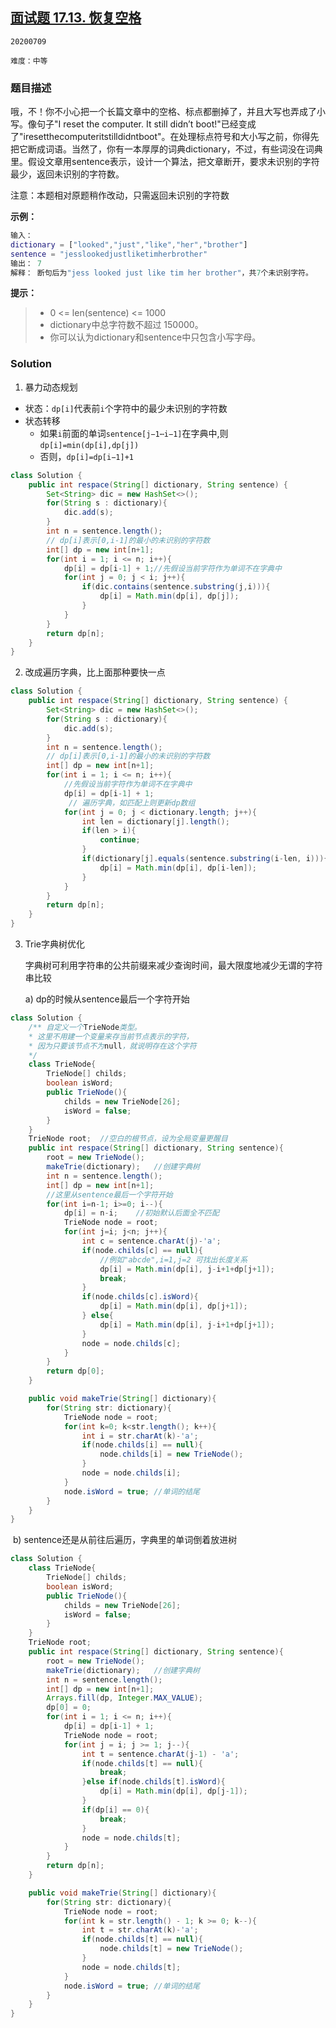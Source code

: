 ## [面试题 17.13. 恢复空格](https://leetcode-cn.com/problems/re-space-lcci/)

`20200709`

`难度：中等`

### 题目描述

哦，不！你不小心把一个长篇文章中的空格、标点都删掉了，并且大写也弄成了小写。像句子"I reset the computer. It still didn’t boot!"已经变成了"iresetthecomputeritstilldidntboot"。在处理标点符号和大小写之前，你得先把它断成词语。当然了，你有一本厚厚的词典dictionary，不过，有些词没在词典里。假设文章用sentence表示，设计一个算法，把文章断开，要求未识别的字符最少，返回未识别的字符数。

注意：本题相对原题稍作改动，只需返回未识别的字符数

**示例：**

```matlab
输入：
dictionary = ["looked","just","like","her","brother"]
sentence = "jesslookedjustliketimherbrother"
输出： 7
解释： 断句后为"jess looked just like tim her brother"，共7个未识别字符。
```

**提示：**

> - 0 <= len(sentence) <= 1000
> - dictionary中总字符数不超过 150000。
> - 你可以认为dictionary和sentence中只包含小写字母。

### Solution

1. 暴力动态规划

- 状态：`dp[i]`代表前`i`个字符中的最少未识别的字符数
- 状态转移
  - 如果`i`前面的单词`sentence[j−1⋯i−1]`在字典中,则`dp[i]=min(dp[i],dp[j])`
  - 否则，`dp[i]=dp[i−1]+1`

```java
class Solution {
    public int respace(String[] dictionary, String sentence) {
        Set<String> dic = new HashSet<>();
        for(String s : dictionary){
            dic.add(s);
        }
        int n = sentence.length();
        // dp[i]表示[0,i-1]的最小的未识别的字符数
        int[] dp = new int[n+1];
        for(int i = 1; i <= n; i++){
            dp[i] = dp[i-1] + 1;//先假设当前字符作为单词不在字典中
            for(int j = 0; j < i; j++){
                if(dic.contains(sentence.substring(j,i))){
                    dp[i] = Math.min(dp[i], dp[j]);
                }
            }
        }
        return dp[n];
    }
}
```

2. 改成遍历字典，比上面那种要快一点

```java
class Solution {
    public int respace(String[] dictionary, String sentence) {
        Set<String> dic = new HashSet<>();
        for(String s : dictionary){
            dic.add(s);
        }
        int n = sentence.length();
        // dp[i]表示[0,i-1]的最小的未识别的字符数
        int[] dp = new int[n+1];
        for(int i = 1; i <= n; i++){
            //先假设当前字符作为单词不在字典中
            dp[i] = dp[i-1] + 1;
             // 遍历字典，如匹配上则更新dp数组
            for(int j = 0; j < dictionary.length; j++){
                int len = dictionary[j].length();
                if(len > i){
                    continue;
                }
                if(dictionary[j].equals(sentence.substring(i-len, i))){
                    dp[i] = Math.min(dp[i], dp[i-len]);
                }
            }
        }
        return dp[n];
    }
}
```

3. Trie字典树优化

   字典树可利用字符串的公共前缀来减少查询时间，最大限度地减少无谓的字符串比较

   a) dp的时候从sentence最后一个字符开始

```java
class Solution {
    /** 自定义一个TrieNode类型。
    * 这里不用建一个变量来存当前节点表示的字符，
    * 因为只要该节点不为null，就说明存在这个字符
    */
    class TrieNode{
        TrieNode[] childs;
        boolean isWord;
        public TrieNode(){
            childs = new TrieNode[26];
            isWord = false;
        }
    }
    TrieNode root;  //空白的根节点，设为全局变量更醒目
    public int respace(String[] dictionary, String sentence){
        root = new TrieNode();
        makeTrie(dictionary);   //创建字典树
        int n = sentence.length();
        int[] dp = new int[n+1];
        //这里从sentence最后一个字符开始
        for(int i=n-1; i>=0; i--){
            dp[i] = n-i;    //初始默认后面全不匹配
            TrieNode node = root;
            for(int j=i; j<n; j++){
                int c = sentence.charAt(j)-'a';               
                if(node.childs[c] == null){
                    //例如"abcde",i=1,j=2 可找出长度关系
                    dp[i] = Math.min(dp[i], j-i+1+dp[j+1]);
                    break;
                }
                if(node.childs[c].isWord){
                    dp[i] = Math.min(dp[i], dp[j+1]);
                } else{
                    dp[i] = Math.min(dp[i], j-i+1+dp[j+1]);
                }
                node = node.childs[c];
            }
        }
        return dp[0];
    }

    public void makeTrie(String[] dictionary){
        for(String str: dictionary){
            TrieNode node = root;
            for(int k=0; k<str.length(); k++){
                int i = str.charAt(k)-'a';
                if(node.childs[i] == null){
                    node.childs[i] = new TrieNode();
                }
                node = node.childs[i];
            }
            node.isWord = true; //单词的结尾
        }
    }
}
```

​		b) sentence还是从前往后遍历，字典里的单词倒着放进树

```java
class Solution {
    class TrieNode{
        TrieNode[] childs;
        boolean isWord;
        public TrieNode(){
            childs = new TrieNode[26];
            isWord = false;
        }
    }
    TrieNode root;
    public int respace(String[] dictionary, String sentence){
        root = new TrieNode();
        makeTrie(dictionary);   //创建字典树
        int n = sentence.length();
        int[] dp = new int[n+1];
        Arrays.fill(dp, Integer.MAX_VALUE);
        dp[0] = 0;
        for(int i = 1; i <= n; i++){
            dp[i] = dp[i-1] + 1;
            TrieNode node = root;
            for(int j = i; j >= 1; j--){
                int t = sentence.charAt(j-1) - 'a';
                if(node.childs[t] == null){
                    break;
                }else if(node.childs[t].isWord){
                    dp[i] = Math.min(dp[i], dp[j-1]);
                }
                if(dp[i] == 0){
                    break;
                }
                node = node.childs[t];
            }
        }
        return dp[n];
    }

    public void makeTrie(String[] dictionary){
        for(String str: dictionary){
            TrieNode node = root;
            for(int k = str.length() - 1; k >= 0; k--){
                int t = str.charAt(k)-'a';
                if(node.childs[t] == null){
                    node.childs[t] = new TrieNode();
                }
                node = node.childs[t];
            }
            node.isWord = true; //单词的结尾
        }
    }
}
```

